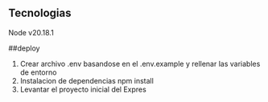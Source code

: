 ## Tecnologias
Node v20.18.1

##deploy
1. Crear archivo .env basandose en el .env.example y rellenar las variables de entorno
2. Instalacion de dependencias  npm install
3. Levantar el proyecto inicial del Expres 

